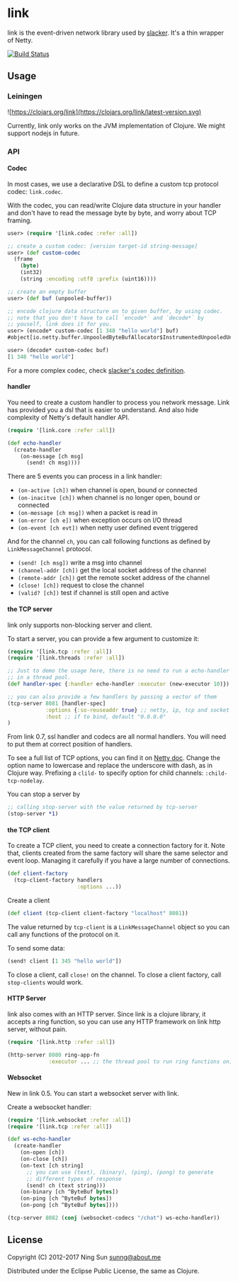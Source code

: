 # link

link is the event-driven network library used by
[slacker](https://github.com/sunng87/slacker). It's a thin wrapper of
Netty.

[![Build Status](https://travis-ci.org/sunng87/link.png?branch=master)](https://travis-ci.org/sunng87/link)

## Usage

### Leiningen

![https://clojars.org/link](https://clojars.org/link/latest-version.svg)

Currently, link only works on the JVM implementation of Clojure. We
might support nodejs in future.

### API

#### Codec

In most cases, we use a declarative DSL to define a custom tcp
protocol codec: `link.codec`.

With the codec, you can read/write Clojure data structure in your
handler and don't have to read the message byte by byte, and  worry
about TCP framing.

```clojure
user> (require '[link.codec :refer :all])

;; create a custom codec: [version target-id string-message]
user> (def custom-codec
  (frame
    (byte)
    (int32)
    (string :encoding :utf8 :prefix (uint16))))

;; create an empty buffer
user> (def buf (unpooled-buffer))

;; encode clojure data structure on to given buffer, by using codec.
;; note that you don't have to call `encode*` and `decode*` by
;; youself, link does it for you.
user> (encode* custom-codec [1 348 "hello world"] buf)
#object[io.netty.buffer.UnpooledByteBufAllocator$InstrumentedUnpooledUnsafeHeapByteBuf 0x4eb69819 "UnpooledByteBufAllocator$InstrumentedUnpooledUnsafeHeapByteBuf(ridx: 0, widx: 18, cap: 256)"]

user> (decode* custom-codec buf)
[1 348 "hello world"]
```

For a more complex codec, check <a
href="https://github.com/sunng87/slacker/blob/master/src/slacker/protocol.clj">slacker's
codec definition</a>.

#### handler

You need to create a custom handler to process you network
message. Link has provided you a dsl that is easier to understand. And
also hide complexity of Netty's default handler API.

```clojure
(require '[link.core :refer :all])

(def echo-handler
  (create-handler
    (on-message [ch msg]
      (send! ch msg))))
```

There are 5 events you can process in a link handler:

* `(on-active [ch])` when channel is open, bound or connected
* `(on-inacitve [ch])` when channel is no longer open, bound or connected
* `(on-message [ch msg])` when a packet is read in
* `(on-error [ch e])` when exception occurs on I/O thread
* `(on-event [ch evt])` when netty user defined event triggered

And for the channel `ch`, you can call following functions as defined
by `LinkMessageChannel` protocol.

* `(send! [ch msg])` write a msg into channel
* `(channel-addr [ch])` get the local socket address of the channel
* `(remote-addr [ch])` get the remote socket address of the channel
* `(close! [ch])` request to close the channel
* `(valid? [ch])` test if channel is still open and active

#### the TCP server

link only supports non-blocking server and client.

To start a server, you can provide a few argument to customize it:

```clojure
(require '[link.tcp :refer :all])
(require '[link.threads :refer :all])

;; Just to demo the usage here, there is no need to run a echo-handler
;; in a thread pool.
(def handler-spec {:handler echo-handler :executor (new-executor 10)})

;; you can also provide a few handlers by passing a vector of them
(tcp-server 8081 [handler-spec]
            :options {:so-reuseaddr true} ;; netty, ip, tcp and socket options
            :host ;; if to bind, default "0.0.0.0"
)
```

From link 0.7, ssl handler and codecs are all normal handlers. You will need
to put them at correct position of handlers.

To see a full list of TCP options, you can find it on [Netty
doc](http://netty.io/4.1/api/io/netty/channel/ChannelOption.html). Change
the option name to lowercase and replace the underscore with dash, as
in Clojure way. Prefixing a `clild-` to specify option for child
channels: `:child-tcp-nodelay`.

You can stop a server by
``` clojure
;; calling stop-server with the value returned by tcp-server
(stop-server *1)
```
#### the TCP client

To create a TCP client, you need to create a connection factory for
it. Note that, clients created from the same factory will share the
same selector and event loop. Managing it carefully if you have a
large number of connections.

```clojure
(def client-factory
  (tcp-client-factory handlers
                      :options ...))
```

Create a client

```clojure
(def client (tcp-client client-factory "localhost" 8081))
```

The value returned by `tcp-client` is a `LinkMessageChannel` object so
you can call any functions of the protocol on it.

To send some data:

```clojure
(send! client [1 345 "hello world"])
```

To close a client, call `close!` on the channel. To close a client
factory, call `stop-clients` would work.


#### HTTP Server

link also comes with an HTTP server. Since link is a clojure library,
it accepts a ring function, so you can use any HTTP framework on link
http server, without pain.

```clojure
(require '[link.http :refer :all])

(http-server 8080 ring-app-fn
             :executor ... ;; the thread pool to run ring functions on)
```

#### Websocket

New in link 0.5. You can start a websocket server with link.

Create a websocket handler:

```clojure
(require '[link.websocket :refer :all])
(require '[link.tcp :refer :all])

(def ws-echo-handler
  (create-handler
    (on-open [ch])
    (on-close [ch])
    (on-text [ch string]
      ;; you can use (text), (binary), (ping), (pong) to generate
      ;; different types of response
      (send! ch (text string)))
    (on-binary [ch ^ByteBuf bytes])
    (on-ping [ch ^ByteBuf bytes])
    (on-pong [ch ^ByteBuf bytes])))

(tcp-server 8082 (conj (websocket-codecs "/chat") ws-echo-handler))

```

## License

Copyright (C) 2012-2017 Ning Sun <sunng@about.me>

Distributed under the Eclipse Public License, the same as Clojure.
